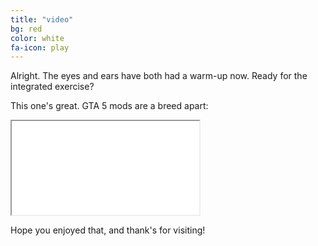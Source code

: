 ```yaml
---
title: "video"
bg: red
color: white
fa-icon: play
---
```


Alright. The eyes and ears have both had a warm-up now. Ready for the integrated exercise?

This one's great. GTA 5 mods are a breed apart:

<div class="icontain">
	<iframe src="//www.youtube.com/embed/--MeKE_OUNU" allowfullscreen></iframe>
</div>

Hope you enjoyed that, and thank's for visiting!
